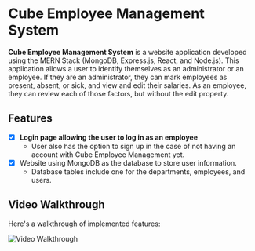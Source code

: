 # Cube Employee Management System

**Cube Employee Management System** is a website application developed using the MERN Stack (MongoDB, Express.js, React, and Node.js). This application allows a user to identify themselves as an administrator or an employee. If they are an administrator, they can mark employees as present, absent, or sick, and view and edit their salaries. As an employee, they can review each of those factors, but without the edit property.

## Features

- [x] **Login page allowing the user to log in as an employee**
    - User also has the option to sign up in the case of not having an account with Cube Employee Management yet.
- [x] Website using MongoDB as the database to store user information.
    - Database tables include one for the departments, employees, and users.

## Video Walkthrough

Here's a walkthrough of implemented features:

<img src='http://i.imgur.com/link/to/your/gif/file.gif' title='Video Walkthrough' width='' alt='Video Walkthrough' />

<!-- Replace this with whatever GIF tool you used! -->
<!-- GIF created with ... -->  
<!-- Recommended tools:
[Kap](https://getkap.co/) for macOS
[ScreenToGif](https://www.screentogif.com/) for Windows
[peek](https://github.com/phw/peek) for Linux. -->

<!-- ## License 

    Copyright [yyyy] [name of copyright owner]

    Licensed under the Apache License, Version 2.0 (the "License");
    you may not use this file except in compliance with the License.
    You may obtain a copy of the License at

        http://www.apache.org/licenses/LICENSE-2.0

    Unless required by applicable law or agreed to in writing, software
    distributed under the License is distributed on an "AS IS" BASIS,
    WITHOUT WARRANTIES OR CONDITIONS OF ANY KIND, either express or implied.
    See the License for the specific language governing permissions and
    limitations under the License.
-->
